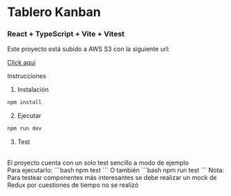 # Tablero Kanban
### React + TypeScript + Vite + Vitest

Este proyecto está subido a AWS S3
con la siguiente url:

[Click aquí](https://raulesperantekanban.s3.us-east-2.amazonaws.com/index.html)

Instrucciones
1. Instalación
```bash
npm install
```
2. Ejecutar
```bash
npm run dev
```

3. Test
<br>
El proyecto cuenta con un solo test sencillo
a modo de ejemplo
<br>
Para ejecutarlo:
```bash
npm test
```
O también
```bash
npm run test
```
Nota: Para testear componentes más 
interesantes se debe realizar un mock de Redux
por cuestiones de tiempo no se realizó
